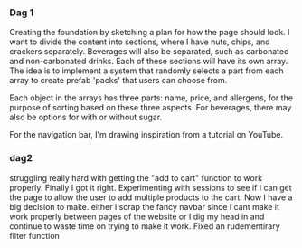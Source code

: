 ### Dag 1
Creating the foundation by sketching a plan for how the page should look. I want to divide the content into sections, where I have nuts, chips, and crackers separately. Beverages will also be separated, such as carbonated and non-carbonated drinks. Each of these sections will have its own array. The idea is to implement a system that randomly selects a part from each array to create prefab 'packs' that users can choose from.

Each object in the arrays has three parts: name, price, and allergens, for the purpose of sorting based on these three aspects. For beverages, there may also be options for with or without sugar.

For the navigation bar, I'm drawing inspiration from a tutorial on YouTube.

### dag2 
struggling really hard with getting the "add to cart" function to work properly. Finally I got it right. Experimenting with sessions to see if I can get the page to allow the user to add multiple products to the cart. Now I have a big decision to make. either I scrap the fancy navbar since I cant make it work properly between pages of the website or I dig my head in and continue to waste time on trying to make it work. 
Fixed an rudementirary filter function